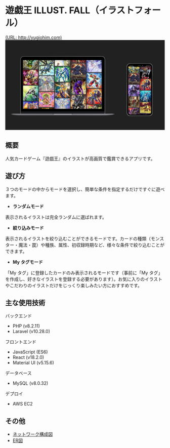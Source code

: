 # 遊戯王 ILLUST. FALL（イラストフォール）
[(URL: http://yugiohim.com)](http://yugiohim.com)
![ロゴ画像](/public/images/gallery08.png)

## 概要

人気カードゲーム『遊戯王』のイラストが高画質で鑑賞できるアプリです。

## 遊び方

３つのモードの中からモードを選択し、簡単な条件を指定するだけですぐに遊べます。

-   **ランダムモード**

表示されるイラストは完全ランダムに選ばれます。
-   **絞り込みモード**

表示されるイラストを絞り込むことができるモードです。カードの種類（モンスター・魔法・罠）や種族、属性、初収録時期など、様々な条件で絞り込むことができます。
-   **My タグモード**

「My タグ」に登録したカードのみ表示されるモードです（事前に「My タグ」を作成し、好きなイラストを登録する必要があります）。お気に入りのイラストやこだわりのイラストだけをじっくり楽しみたい方におすすめです。

## 主な使用技術

バックエンド
-   PHP (v8.2.11)
-   Laravel (v10.28.0)

フロントエンド
-   JavaScript (ES6)
-   React (v18.2.0)
-   Material UI (v5.15.6)

データベース
-   MySQL (v8.0.32)

デプロイ
-   AWS EC2

## その他
-   [ネットワーク構成図](/public/images/network_structure.png)
-   [ER図](/public/images/ER.png)
